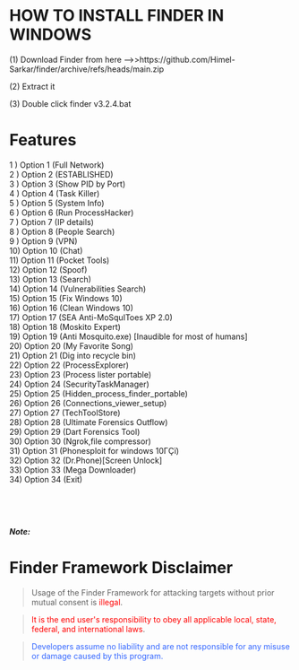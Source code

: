 <h1>HOW TO INSTALL FINDER IN WINDOWS</h1>
<p>(1) Download Finder from here --&gt;&gt;https://github.com/Himel-Sarkar/finder/archive/refs/heads/main.zip</p>
<p>(2) Extract it</p>
<p>(3) Double click finder v3.2.4.bat</p>
<h1>Features</h1>
<p>1 ) Option 1 (Full Network)<br />2 ) Option 2 (ESTABLISHED)<br />3 ) Option 3 (Show PID by Port)<br />4 ) Option 4 (Task Killer)<br />5 ) Option 5 (System Info)<br />6 ) Option 6 (Run ProcessHacker)<br />7 ) Option 7 (IP details)<br />8 ) Option 8 (People Search)<br />9 ) Option 9 (VPN)<br />10) Option 10 (Chat)<br />11) Option 11 (Pocket Tools)<br />12) Option 12 (Spoof)<br />13) Option 13 (Search)<br />14) Option 14 (Vulnerabilities Search)<br />15) Option 15 (Fix Windows 10)<br />16) Option 16 (Clean Windows 10)<br />17) Option 17 (SEA Anti-MoSquIToes XP 2.0)<br />18) Option 18 (Moskito Expert)<br />19) Option 19 (Anti Mosquito.exe) [Inaudible for most of humans]<br />20) Option 20 (My Favorite Song)<br />21) Option 21 (Dig into recycle bin)<br />22) Option 22 (ProcessExplorer)<br />23) Option 23 (Process lister portable)<br />24) Option 24 (SecurityTaskManager)<br />25) Option 25 (Hidden_process_finder_portable)<br />26) Option 26 (Connections_viewer_setup)<br />27) Option 27 (TechToolStore)<br />28) Option 28 (Ultimate Forensics Outflow)<br />29) Option 29 (Dart Forensics Tool)<br />30) Option 30 (Ngrok,file compressor)<br />31) Option 31 (Phonesploit for windows 10&Gamma;&Ccedil;&iuml;)<br />32) Option 32 (Dr.Phone)[Screen Unlock]<br />33) Option 33 (Mega Downloader)<br />34) Option 34 (Exit)</p>
<p>&nbsp;</p>
<p>&nbsp;</p>
<p><strong><em>Note:</em></strong></p>
<h1>Finder Framework Disclaimer</h1>
<blockquote>
<p>Usage of the Finder Framework for attacking targets without prior mutual consent is <span style="color: #ff0000;">illegal</span>.</p>
</blockquote>
<blockquote>
<p><span style="color: #ff0000;">It is the end user's responsibility to obey all applicable local, state, federal, and international laws</span>.</p>
</blockquote>
<blockquote>
<p><span style="color: #3366ff;">Developers assume no liability and are not responsible for any misuse or damage caused by this program.</span></p>
</blockquote>
